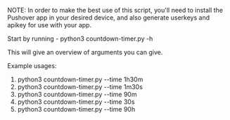 NOTE: In order to make the best use of this script, you'll need to install the Pushover app in your desired device, and also generate userkeys and apikey for use with your app. 

Start by running -
python3 countdown-timer.py -h

This will give an overview of arguments you can give. 

Example usages:
1. python3 countdown-timer.py --time 1h30m
2. python3 countdown-timer.py --time 1m30s
3. python3 countdown-timer.py --time 90m
5. python3 countdown-timer.py --time 30s
6. python3 countdown-timer.py --time 90h


